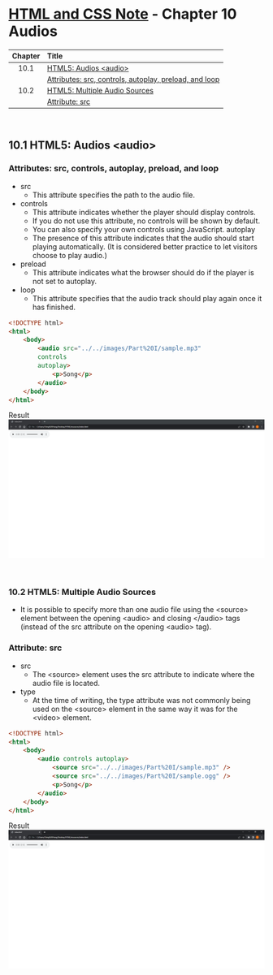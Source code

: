 # [HTML and CSS Note](../../README.md) - Chapter 10 Audios
| Chapter | Title |
| :-: | :- |
| 10.1 | [HTML5: Audios \<audio>](#101-html5-audios-audio) |
|  | [Attributes: src, controls, autoplay, preload, and loop](#attributes-src-controls-autoplay-preload-and-loop) |
| 10.2 | [HTML5: Multiple Audio Sources](#102-html5-multiple-audio-sources) |
|  | [Attribute: src](#attribute-src) |

<br />

## 10.1 HTML5: Audios \<audio>
### Attributes: src, controls, autoplay, preload, and loop
- src
    - This attribute specifies the path to the audio file.
- controls
    - This attribute indicates whether the player should display controls.
    - If you do not use this attribute, no controls will be shown by default.
    - You can also specify your own controls using JavaScript.
autoplay
    - The presence of this attribute indicates that the audio should start playing automatically. (It is considered better practice to let visitors choose to play audio.)
- preload
    - This attribute indicates what the browser should do if the player is not set to autoplay.
- loop
    - This attribute specifies that the audio track should play again once it has finished.

```html
<!DOCTYPE html>
<html>
    <body>
        <audio src="../../images/Part%20I/sample.mp3"
        controls
        autoplay>
            <p>Song</p>
        </audio>
    </body>
</html>
```

Result
![Result](../../images/Part%20I/image_10_1.PNG)

<br />

### 10.2 HTML5: Multiple Audio Sources
- It is possible to specify more than one audio file using the \<source> element between the opening \<audio> and closing \</audio> tags (instead of the src attribute on the opening \<audio> tag).

### Attribute: src
- src
    - The \<source> element uses the src attribute to indicate where the audio file is located.
- type
    - At the time of writing, the type attribute was not commonly being used on the \<source> element in the same way it was for the \<video> element.

```html
<!DOCTYPE html>
<html>
    <body>
        <audio controls autoplay>
            <source src="../../images/Part%20I/sample.mp3" />
            <source src="../../images/Part%20I/sample.ogg" />
            <p>Song</p>
        </audio>
    </body>
</html>
```

Result
![Result](../../images/Part%20I/image_10_2.PNG)

<br />
